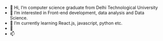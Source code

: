- 👋 Hi, I’m computer science graduate from Delhi Technological University
- 👀 I’m interested in Front-end development, data analysis and Data Science.
- 🌱 I’m currently learning React.js, javascript, python etc.
- 💞️ 
- 📫 

<!---
akm-aka-akshay/akm-aka-akshay is a ✨ special ✨ repository because its `README.md` (this file) appears on your GitHub profile.
You can click the Preview link to take a look at your changes.
--->

